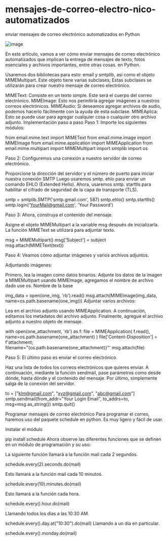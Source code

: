 # mensajes-de-correo-electro-nico-automatizados
enviar mensajes de correo electrónico automatizados en Python

![image](https://github.com/user-attachments/assets/b81c2ad5-c9cf-405d-b9ca-9d4bac64ed41)


En este artículo, vamos a ver cómo enviar mensajes de correo electrónico automatizados que implican la entrega de mensajes de texto, fotos esenciales y archivos importantes, entre otras cosas. en Python.

Usaremos dos bibliotecas para esto: email y smtplib, así como el objeto MIMEMultipart. Este objeto tiene varias subclases; Estas subclases se utilizarán para crear nuestro mensaje de correo electrónico.

MIMEText: Consiste en un texto simple. Este será el cuerpo del correo electrónico.
MIMEImage: Esto nos permitiría agregar imágenes a nuestros correos electrónicos.
MIMEAudio: Si deseamos agregar archivos de audio, podemos hacerlo fácilmente con la ayuda de esta subclase.
MIMEAplica: Esto se puede usar para agregar cualquier cosa o cualquier otro archivo adjunto.
Implementación paso a paso
Paso 1: Importe los siguientes módulos:


from email.mime.text import MIMEText
from email.mime.image import MIMEImage
from email.mime.application import MIMEApplication
from email.mime.multipart import MIMEMultipart
import smtplib
import os


Paso 2: Configuremos una conexión a nuestro servidor de correo electrónico.

Proporcione la dirección del servidor y el número de puerto para iniciar nuestra conexión SMTP
Luego usaremos smtp. ehlo para enviar un comando EHLO (Extended Hello).
Ahora, usaremos smtp. starttls para habilitar el cifrado de seguridad de la capa de transporte (TLS).

smtp = smtplib.SMTP('smtp.gmail.com', 587)
smtp.ehlo()
smtp.starttls()
smtp.login('YourMail@gmail.com', 'Your Password')


Paso 3: Ahora, construya el contenido del mensaje.

Asigne el objeto MIMEMultipart a la variable msg después de inicializarla.
La función MIMEText se utilizará para adjuntar texto.

msg = MIMEMultipart()
msg['Subject'] = subject
msg.attach(MIMEText(text)) 


Paso 4: Veamos cómo adjuntar imágenes y varios archivos adjuntos.

Adjuntando imágenes:

Primero, lea la imagen como datos binarios.
Adjunte los datos de la imagen a MIMEMultipart usando MIMEImage, agregamos el nombre de archivo dado use os. Nombre de la base

img_data = open(one_img, 'rb').read()
msg.attach(MIMEImage(img_data, 
                     name=os.path.basename(one_img)))
Adjuntar varios archivos:

Lea en el archivo adjunto usando MIMEApplication.
A continuación, editamos los metadatos del archivo adjunto.
Finalmente, agregue el archivo adjunto a nuestro objeto de mensaje.

with open(one_attachment, 'rb') as f:
    file = MIMEApplication(
        f.read(), name=os.path.basename(one_attachment)
    )
    file['Content-Disposition'] = f'attachment; \
    filename="{os.path.basename(one_attachment)}"'
    msg.attach(file)

    
Paso 5: El último paso es enviar el correo electrónico.

Haz una lista de todos los correos electrónicos que quieres enviar.
A continuación, mediante la función sendmail, pase parámetros como desde dónde, hasta dónde y el contenido del mensaje.
Por último, simplemente salga de la conexión del servidor.

to = ["klm@gmail.com", "xyz@gmail.com", "abc@gmail.com"]
smtp.sendmail(from_addr="Your Login Email",
              to_addrs=to, msg=msg.as_string())
smtp.quit() 


Programar mensajes de correo electrónico
Para programar el correo, haremos uso del paquete schedule en python. Es muy ligero y fácil de usar.

Instalar el módulo

pip install schedule
Ahora observe las diferentes funciones que se definen en un módulo de programación y su uso:


La siguiente función llamará a la función mail cada 2 segundos.

schedule.every(2).seconds.do(mail) 


Esto llamará a la función mail cada 10 minutos.

schedule.every(10).minutes.do(mail)


Esto llamará a la función cada hora.

schedule.every().hour.do(mail)



Llamando todos los días a las 10:30 AM.

schedule.every().day.at("10:30").do(mail)
Llamando a un día en particular.

schedule.every().monday.do(mail)
